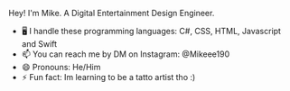 Hey! I'm Mike.
A Digital Entertainment Design Engineer.

- 🖥️ I handle these programming languages: C#, CSS, HTML, Javascript and Swift
- 📫 You can reach me by DM on Instagram: @Mikeee190
- 😄 Pronouns: He/Him
- ⚡ Fun fact: Im learning to be a tatto artist tho :)

